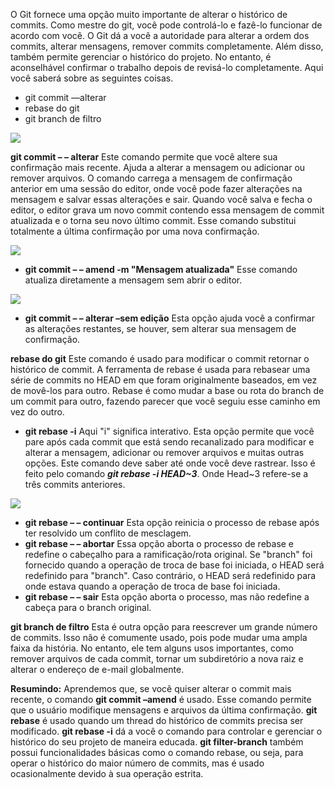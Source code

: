 O Git fornece uma opção muito importante de alterar o histórico de commits. Como mestre do git, você pode controlá-lo e fazê-lo funcionar de acordo com você. O Git dá a você a autoridade para alterar a ordem dos commits, alterar mensagens, remover commits completamente. Além disso, também permite gerenciar o histórico do projeto. No entanto, é aconselhável confirmar o trabalho depois de revisá-lo completamente. Aqui você saberá sobre as seguintes coisas.

- git commit ––alterar
- rebase do git
- git branch de filtro

![](https://media.geeksforgeeks.org/wp-content/uploads/20190712133756/Screenshot-5161.png)

**git commit – – alterar** Este comando permite que você altere sua confirmação mais recente. Ajuda a alterar a mensagem ou adicionar ou remover arquivos. O comando carrega a mensagem de confirmação anterior em uma sessão do editor, onde você pode fazer alterações na mensagem e salvar essas alterações e sair. Quando você salva e fecha o editor, o editor grava um novo commit contendo essa mensagem de commit atualizada e o torna seu novo último commit. Esse comando substitui totalmente a última confirmação por uma nova confirmação.

![](https://media.geeksforgeeks.org/wp-content/uploads/20190711173848/Capture157.png)

- **git commit – – amend -m "Mensagem atualizada"** Esse comando atualiza diretamente a mensagem sem abrir o editor.

![](https://media.geeksforgeeks.org/wp-content/uploads/20190711173842/Capture34-3.png)

- **git commit – – alterar –sem edição** Esta opção ajuda você a confirmar as alterações restantes, se houver, sem alterar sua mensagem de confirmação.

**rebase do git** Este comando é usado para modificar o commit retornar o histórico de commit. A ferramenta de rebase é usada para rebasear uma série de commits no HEAD em que foram originalmente baseados, em vez de movê-los para outro. Rebase é como mudar a base ou rota do branch de um commit para outro, fazendo parecer que você seguiu esse caminho em vez do outro.

- **git rebase -i** Aqui "i" significa interativo. Esta opção permite que você pare após cada commit que está sendo recanalizado para modificar e alterar a mensagem, adicionar ou remover arquivos e muitas outras opções. Este comando deve saber até onde você deve rastrear. Isso é feito pelo comando **_git rebase -i HEAD~3_**. Onde Head~3 refere-se a três commits anteriores.

![](https://media.geeksforgeeks.org/wp-content/uploads/20190711173855/Capture34-3.png)

- **git rebase – – continuar** Esta opção reinicia o processo de rebase após ter resolvido um conflito de mesclagem.
- **git rebase – – abortar** Essa opção aborta o processo de rebase e redefine o cabeçalho para a ramificação/rota original. Se "branch" foi fornecido quando a operação de troca de base foi iniciada, o HEAD será redefinido para "branch". Caso contrário, o HEAD será redefinido para onde estava quando a operação de troca de base foi iniciada.
- **git rebase – – sair** Esta opção aborta o processo, mas não redefine a cabeça para o branch original.

**git branch de filtro** Esta é outra opção para reescrever um grande número de commits. Isso não é comumente usado, pois pode mudar uma ampla faixa da história. No entanto, ele tem alguns usos importantes, como remover arquivos de cada commit, tornar um subdiretório a nova raiz e alterar o endereço de e-mail globalmente.

**Resumindo:** Aprendemos que, se você quiser alterar o commit mais recente, o comando **git commit –amend** é usado. Esse comando permite que o usuário modifique mensagens e arquivos da última confirmação. **git rebase** é usado quando um thread do histórico de commits precisa ser modificado. **git rebase -i** dá a você o comando para controlar e gerenciar o histórico do seu projeto de maneira educada. **git filter-branch** também possui funcionalidades básicas como o comando rebase, ou seja, para operar o histórico do maior número de commits, mas é usado ocasionalmente devido à sua operação estrita.



